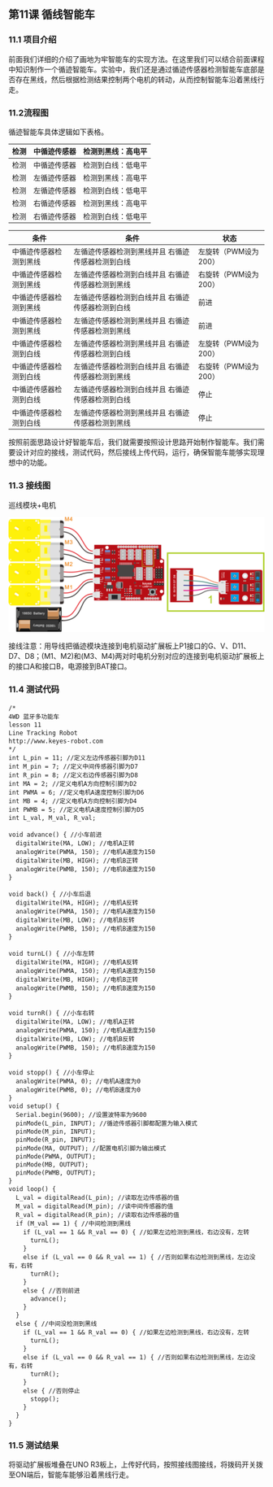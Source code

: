 

## 第11课 循线智能车 

### 11.1 项目介绍

前面我们详细的介绍了画地为牢智能车的实现方法。在这里我们可以结合前面课程中知识制作一个循迹智能车。实验中，我们还是通过循迹传感器检测智能车底部是否存在黑线，然后根据检测结果控制两个电机的转动，从而控制智能车沿着黑线行走。

### 11.2流程图

循迹智能车具体逻辑如下表格。

|检测|中循迹传感器|检测到黑线：高电平|
|-|-|-|
|检测|中循迹传感器|检测到白线：低电平|
|检测|左循迹传感器|检测到黑线：高电平|
|检测|左循迹传感器|检测到白线：低电平|
|检测|右循迹传感器|检测到黑线：高电平|
|检测|右循迹传感器|检测到白线：低电平|

|条件|条件|状态|
|-|-|-|
|中循迹传感器检测到黑线|左循迹传感器检测到黑线并且 右循迹传感器检测到白线|左旋转（PWM设为200）|
|中循迹传感器检测到黑线|左循迹传感器检测到白线并且 右循迹传感器检测到黑线|右旋转（PWM设为200）|
|中循迹传感器检测到黑线|左循迹传感器检测到白线并且 右循迹传感器检测到白线|前进|
|中循迹传感器检测到黑线|左循迹传感器检测到黑线并且 右循迹传感器检测到黑线|前进|
|中循迹传感器检测到白线|左循迹传感器检测到黑线并且 右循迹传感器检测到白线|左旋转（PWM设为200）|
|中循迹传感器检测到白线|左循迹传感器检测到白线并且 右循迹传感器检测到黑线|右旋转（PWM设为200）|
|中循迹传感器检测到白线|左循迹传感器检测到白线并且 右循迹传感器检测到白线|停止|
|中循迹传感器检测到白线|左循迹传感器检测到黑线并且 右循迹传感器检测到黑线|停止|

按照前面思路设计好智能车后，我们就需要按照设计思路开始制作智能车。我们需要设计对应的接线，测试代码，然后接线上传代码，运行，确保智能车能够实现理想中的功能。

### 11.3 接线图

巡线模块+电机

![](../../media/5e69157a55bb98d4e8eb53e0372367ac.png)

接线注意：用导线把循迹模块连接到电机驱动扩展板上P1接口的G、V、D11、D7、D8；(M1、M2)和(M3、M4)两对时电机分别对应的连接到电机驱动扩展板上的接口A和接口B，电源接到BAT接口。

### 11.4 测试代码

```
/*
4WD 蓝牙多功能车  
lesson 11
Line Tracking Robot
http://www.keyes-robot.com
*/
int L_pin = 11; //定义左边传感器引脚为D11
int M_pin = 7; //定义中间传感器引脚为D7
int R_pin = 8; //定义右边传感器引脚为D8
int MA = 2; //定义电机A方向控制引脚为D2
int PWMA = 6; //定义电机A速度控制引脚为D6
int MB = 4; //定义电机A方向控制引脚为D4
int PWMB = 5; //定义电机A速度控制引脚为D5
int L_val, M_val, R_val;

void advance() { //小车前进
  digitalWrite(MA, LOW); //电机A正转
  analogWrite(PWMA, 150); //电机A速度为150
  digitalWrite(MB, HIGH); //电机B正转
  analogWrite(PWMB, 150); //电机B速度为150
}

void back() { //小车后退
  digitalWrite(MA, HIGH); //电机A反转
  analogWrite(PWMA, 150); //电机A速度为150
  digitalWrite(MB, LOW); //电机B反转
  analogWrite(PWMB, 150); //电机B速度为150
}

void turnL() { //小车左转
  digitalWrite(MA, HIGH); //电机A反转
  analogWrite(PWMA, 150); //电机A速度为150
  digitalWrite(MB, HIGH); //电机B正转
  analogWrite(PWMB, 150); //电机B速度为150
}

void turnR() { //小车右转
  digitalWrite(MA, LOW); //电机A正转
  analogWrite(PWMA, 150); //电机A速度为150
  digitalWrite(MB, LOW); //电机B反转
  analogWrite(PWMB, 150); //电机B速度为150
}

void stopp() { //小车停止
  analogWrite(PWMA, 0); //电机A速度为0
  analogWrite(PWMB, 0); //电机B速度为0
}
void setup() {
  Serial.begin(9600); //设置波特率为9600
  pinMode(L_pin, INPUT); //循迹传感器引脚都配置为输入模式
  pinMode(M_pin, INPUT);
  pinMode(R_pin, INPUT);
  pinMode(MA, OUTPUT); //配置电机引脚为输出模式
  pinMode(PWMA, OUTPUT);
  pinMode(MB, OUTPUT);
  pinMode(PWMB, OUTPUT);
}
void loop() {
  L_val = digitalRead(L_pin); //读取左边传感器的值
  M_val = digitalRead(M_pin); //读中间传感器的值
  R_val = digitalRead(R_pin); //读取右边传感器的值
  if (M_val == 1) { //中间检测到黑线
    if (L_val == 1 && R_val == 0) { //如果左边检测到黑线，右边没有，左转
      turnL();
    }
    else if (L_val == 0 && R_val == 1) { //否则如果右边检测到黑线，左边没有，右转
      turnR();
    }
    else { //否则前进
      advance();
    }
  }
  else { //中间没检测到黑线
    if (L_val == 1 && R_val == 0) { //如果左边检测到黑线，右边没有，左转
      turnL();
    }
    else if (L_val == 0 && R_val == 1) { //否则如果右边检测到黑线，左边没有，右转
      turnR();
    }
    else { //否则停止
      stopp();
    }
  }
}
```

### 11.5 测试结果

将驱动扩展板堆叠在UNO R3板上，上传好代码，按照接线图接线，将拨码开关拨至ON端后，智能车能够沿着黑线行走。